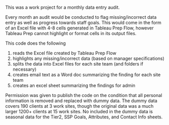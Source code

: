 This was a work project for a monthly data entry audit. 

Every month an audit would be conducted to flag missing/incorrect data entry as well as progress towards staff goals. 
This would come in the form of an Excel file with 4-8 cells generated in Tableau Prep Flow, however Tableau Prep cannot highlight or format cells in its output files.

This code does the following
  1. reads the Excel file created by Tableau Prep Flow
  2. highlights any missing/incorrect data (based on manager specifications)
  3. splits the data into Excel files for each site team (and folders if necessary)
  4. creates email text as a Word doc summarizing the finding for each site team
  5. creates an excel sheet summarizing the findings for admin

Permission was given to publish the code on the condition that all personal information is removed and replaced with dummy data.
The dummy data covers 190 clients at 3 work sites, though the original data was a much larger 1200+ clients at 15 work sites.
No included in the dummy data is seasonal data for the Tier2, SSP Goals, Attributes, and Contact Info sheets.
